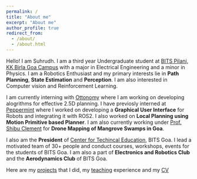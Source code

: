 ```yaml
---
permalink: /
title: "About me"
excerpt: "About me"
author_profile: true
redirect_from: 
  - /about/
  - /about.html
---
```


Hello! I am Suhrudh. I am a third year Undergraduate student at [BITS Pilani, KK Birla Goa Campus](https://www.bits-pilani.ac.in/goa/) with a major in Electrical Engineering and a minor in Physics. I am a Robotics Enthusiast and my primary interests lie in __Path Planning__, __State Estimation__ and __Perception__. I am also interested in Computer vision and Reinforcement Learning. 

I am currently interning with [Ottonomy](https://www.ottonomy.io) where I am working on developing alogrithms for effective 2.5D planning. I have previosly interned at [Peppermint](https://www.getpeppermint.co) where I worked on developing a __Graphical User Interface__ for Robots and integrating it with ROS2. I also worked on __Local Planning using Motion Primitive based Planner__. I am also currently working under [Prof. Shibu Clement](https://www.bits-pilani.ac.in/goa/shibu/profile) for __Drone Mapping of Mangrove Swamps in Goa__.

I also am the __President__ of [Center for Techincal Education](https://twitter.com/CTEBPGC), BITS Goa. I lead a motivated team of 30+ people and conduct courses, workshops, events for the students of BITS Goa. I am also a part of __Electronics and Robotics Club__ and the __Aerodynamics Club__ of BITS Goa.

Here are my [projects]() that I did, my [teaching]() experience and my [CV]()

